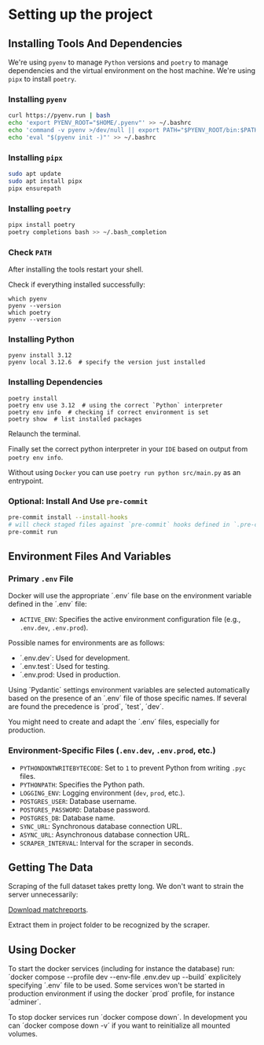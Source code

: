 # Setting up the project

## Installing Tools And Dependencies

We're using `pyenv` to manage `Python` versions and `poetry` to manage dependencies and
the virtual environment on the host machine. We're using `pipx` to install `poetry`.

### Installing `pyenv`

```bash
curl https://pyenv.run | bash
echo 'export PYENV_ROOT="$HOME/.pyenv"' >> ~/.bashrc
echo 'command -v pyenv >/dev/null || export PATH="$PYENV_ROOT/bin:$PATH"' >> ~/.bashrc
echo 'eval "$(pyenv init -)"' >> ~/.bashrc
```

### Installing `pipx`

```bash
sudo apt update
sudo apt install pipx
pipx ensurepath
```

### Installing `poetry`

```bash
pipx install poetry
poetry completions bash >> ~/.bash_completion
```

### Check `PATH`

After installing the tools restart your shell.

Check if everything installed successfully:

```shell
which pyenv
pyenv --version
which poetry
pyenv --version
```

### Installing Python

```shell
pyenv install 3.12
pyenv local 3.12.6  # specify the version just installed
```

### Installing Dependencies

```shell
poetry install
poetry env use 3.12  # using the correct `Python` interpreter
poetry env info  # checking if correct environment is set
poetry show  # list installed packages
```

Relaunch the terminal.

Finally set the correct python interpreter in your `IDE` based on output from `poetry env info`.

Without using `Docker` you can use `poetry run python src/main.py` as an entrypoint.

### **Optional:** Install And Use `pre-commit`

```bash
pre-commit install --install-hooks
# will check staged files against `pre-commit` hooks defined in `.pre-commit-config.yaml
pre-commit run
```

## Environment Files And Variables

### Primary `.env` File

Docker will use the appropriate ´.env´ file base on the environment variable defined in the ´.env´ file:

- `ACTIVE_ENV`: Specifies the active environment configuration file (e.g., `.env.dev`, `.env.prod`).

Possible names for environments are as follows:

- ´.env.dev´: Used for development.
- ´.env.test´: Used for testing.
- ´.env.prod: Used in production.

Using ´Pydantic´ settings environment variables are selected automatically based on the presence of an ´.env´ file of those specific names. If several are found the precedence is ´prod´, ´test´, ´dev´.

You might need to create and adapt the ´.env´ files, especially for production.

### Environment-Specific Files (`.env.dev`, `.env.prod`, etc.)

- `PYTHONDONTWRITEBYTECODE`: Set to `1` to prevent Python from writing `.pyc` files.
- `PYTHONPATH`: Specifies the Python path.
- `LOGGING_ENV`: Logging environment (`dev`, `prod`, etc.).
- `POSTGRES_USER`: Database username.
- `POSTGRES_PASSWORD`: Database password.
- `POSTGRES_DB`: Database name.
- `SYNC_URL`: Synchronous database connection URL.
- `ASYNC_URL`: Asynchronous database connection URL.
- `SCRAPER_INTERVAL`: Interval for the scraper in seconds.

## Getting The Data

Scraping of the full dataset takes pretty long. We don't want to strain the server unnecessarily:

[Download matchreports](https://drive.google.com/drive/folders/1M2-xkV0-wgnaMoJMP4Jg6XpfW_kAsMQp?usp=sharing).

Extract them in project folder to be recognized by the scraper.

## Using Docker

To start the docker services (including for instance the database) run: ´docker compose --profile dev --env-file .env.dev up --build´ explicitely specifying ´.env´ file to be used. Some services won't be started in production environment if using the docker ´prod´ profile, for instance ´adminer´.

To stop docker services run ´docker compose down´. In development you can ´docker compose down -v´ if you want to reinitialize all mounted volumes.

